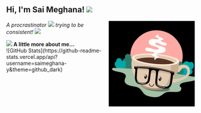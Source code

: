 <h2> Hi, I'm Sai Meghana! <img src="https://media.giphy.com/media/mGcNjsfWAjY5AEZNw6/giphy.gif" width="50"></h2>
<img align='right' src="./assets/coffee.gif" width="230">
<p><em>A procrastinator <img src="https://media.giphy.com/media/fYSnHlufseco8Fh93Z/giphy.gif" width="30">  trying to be consistent!  <img src="https://media.giphy.com/media/WUlplcMpOCEmTGBtBW/giphy.gif" width="30"> 
</em></p>
<strong>
<img src="https://media.giphy.com/media/VgCDAzcKvsR6OM0uWg/giphy.gif" width="50"> A little more about me... 
</strong> 
</br>
![GitHub Stats](https://github-readme-stats.vercel.app/api?username=saimeghana-y&theme=github_dark)
